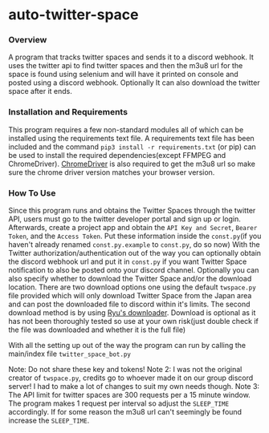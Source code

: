 # auto-twitter-space
### Overview
A program that tracks twitter spaces and sends it to a discord webhook. 
It uses the twitter api to find twitter spaces and then the m3u8 url for the space is found using selenium and will have it printed on console and posted using a discord webhook. 
Optionally It can also download the twitter space after it ends.

### Installation and Requirements
This program requires a few non-standard modules all of which can be installed using the requirements text file. A requirements text file has been included and the command `pip3 install -r requirements.txt` (or pip) can be used to install the required dependencies(except FFMPEG and ChromeDriver).
[ChromeDriver](https://chromedriver.chromium.org/) is also required to get the m3u8 url so make sure the chrome driver version matches your browser version. 

### How To Use
Since this program runs and obtains the Twitter Spaces through the twitter API, users must go to the twitter developer portal and sign up or login. Afterwards, create a project app and obtain the `API Key and Secret`, `Bearer Token`, and the `Access Token`. 
Put these information inside the `const.py`(if you haven't already renamed `const.py.example` to `const.py`, do so now)
With the Twitter authorization/authentication out of the way you can optionally obtain the discord webhook url and put it in `const.py` if you want Twitter Space notification to also be posted onto your discord channel.
Optionally you can also specify whether to download the Twitter Space and/or the download location. There are two download options one using the default `twspace.py` file provided which will only download Twitter Space from the Japan area and can post the downloaded file to discord within it's limits.
The second download method is by using [Ryu's downloader](https://github.com/Ryu1845/twspace-dl). Download is optional as it has not been thoroughly tested so use at your own risk(just double check if the file was downloaded and whether it is the full file)

With all the setting up out of the way the program can run by calling the main/index file `twitter_space_bot.py`

Note: Do not share these key and tokens!
Note 2: I was not the original creator of `twspace.py`, credits go to whoever made it on our group discord server! I had to make a lot of changes to suit my own needs though.
Note 3: The API limit for twitter spaces are 300 requests per a 15 minute window. The program makes 1 request per interval so adjust the `SLEEP_TIME` accordingly. If for some reason the m3u8 url can't seemingly be found increase the `SLEEP_TIME`. 




